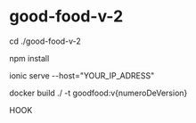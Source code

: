 # good-food-v-2

cd ./good-food-v-2

npm install

ionic serve --host="YOUR_IP_ADRESS"

docker build ./ -t goodfood:v{numeroDeVersion}

HOOK
